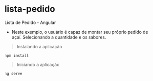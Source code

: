# lista-pedido
Lista de Pedido - Angular
- Neste exemplo, o usuário é capaz de montar seu próprio pedido de açaí. Selecionando a quantidade e os sabores. 

> Instalando a aplicação
        
    npm install
          
> Iniciando a aplicação   
    
    ng serve
